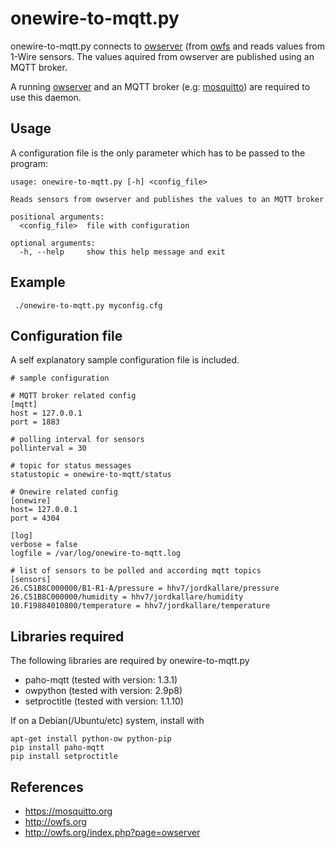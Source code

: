 # onewire-to-mqtt.py

onewire-to-mqtt.py connects to [owserver](http://owfs.org/index.php?page=owserver) (from [owfs](http://owfs.org) and reads values from 1-Wire sensors.
The values aquired from owserver are published using an MQTT broker.

A running [owserver](http://owfs.org/index.php?page=owserver) and an MQTT broker (e.g: [mosquitto](https://mosquitto.org)) are required to use this daemon.

## Usage

A configuration file is the only parameter which has to be passed to the program:

```
usage: onewire-to-mqtt.py [-h] <config_file>

Reads sensors from owserver and publishes the values to an MQTT broker

positional arguments:
  <config_file>  file with configuration

optional arguments:
  -h, --help     show this help message and exit
```

## Example

```
 ./onewire-to-mqtt.py myconfig.cfg
```

## Configuration file

A self explanatory sample configuration file is included.

```
# sample configuration 
 
# MQTT broker related config
[mqtt]
host = 127.0.0.1
port = 1883

# polling interval for sensors
pollinterval = 30

# topic for status messages
statustopic = onewire-to-mqtt/status

# Onewire related config 
[onewire]
host= 127.0.0.1
port = 4304      

[log]
verbose = false
logfile = /var/log/onewire-to-mqtt.log

# list of sensors to be polled and according mqtt topics 
[sensors]
26.C51B8C000000/B1-R1-A/pressure = hhv7/jordkallare/pressure
26.C51B8C000000/humidity = hhv7/jordkallare/humidity
10.F19884010800/temperature = hhv7/jordkallare/temperature
```

## Libraries required 
The following libraries are required by onewire-to-mqtt.py 
- paho-mqtt (tested with version: 1.3.1) 
- owpython (tested with version: 2.9p8)
- setproctitle (tested with version: 1.1.10)

If on a Debian(/Ubuntu/etc) system, install with
```
apt-get install python-ow python-pip
pip install paho-mqtt
pip install setproctitle

```

## References 
- https://mosquitto.org
- http://owfs.org
- http://owfs.org/index.php?page=owserver
